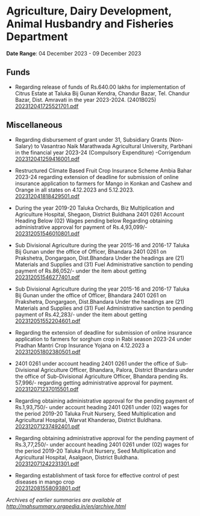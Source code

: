 # Agriculture, Dairy Development, Animal Husbandry and Fisheries Department

**Date Range**: 04 December 2023 - 09 December 2023


## Funds
- Regarding release of funds of Rs.640.00 lakhs for implementation of Citrus Estate at Taluka Bij Gunan Kendra, Chandur Bazar, Tel. Chandur Bazar, Dist. Amravati in the year 2023-2024. (2401B025)\
  [202312041725521701.pdf](https://gr.maharashtra.gov.in/Site/Upload/Government%20Resolutions/English/202312041725521701.pdf)

## Miscellaneous
- Regarding disbursement of grant under 31, Subsidiary Grants (Non-Salary) to Vasantrao Naik Marathwada Agricultural University, Parbhani in the financial year 2023-24 (Compulsory Expenditure) -Corrigendum\
  [202312041259416001.pdf](https://gr.maharashtra.gov.in/Site/Upload/Government%20Resolutions/English/202312041259416001.pdf)

- Restructured Climate Based Fruit Crop Insurance Scheme Ambia Bahar 2023-24 regarding extension of deadline for submission of online insurance application to farmers for Mango in Konkan and Cashew and Orange in all states on 4.12.2023 and 5.12.2023.\
  [202312041818429501.pdf](https://gr.maharashtra.gov.in/Site/Upload/Government%20Resolutions/English/202312041818429501.pdf)

- During the year 2019-20 Taluka Orchards, Biz Multiplication and Agriculture Hospital, Shegaon, District Buldhana 2401 0261 Account Heading Below (02) Wages pending below Regarding obtaining administrative approval for payment of Rs.4,93,099/-\
  [202312051546010801.pdf](https://gr.maharashtra.gov.in/Site/Upload/Government%20Resolutions/English/202312051546010801.pdf)

- Sub Divisional Agriculture during the year 2015-16 and 2016-17 Taluka Bij Gunan under the office of Officer, Bhandara 2401 0261 on Prakshetra, Dongargaon, Dist.Bhandara Under the headings are (21) Materials and Supplies and (31) Fuel Administrative sanction to pending payment of Rs.86,052/- under the item about getting\
  [202312051546277401.pdf](https://gr.maharashtra.gov.in/Site/Upload/Government%20Resolutions/English/202312051546277401.pdf)

- Sub Divisional Agriculture during the year 2015-16 and 2016-17 Taluka Bij Gunan under the office of Officer, Bhandara 2401 0261 on Prakshetra, Dongargaon, Dist.Bhandara Under the headings are (21) Materials and Supplies and (31) Fuel Administrative sanction to pending payment of Rs.42,283/- under the item about getting\
  [202312051552204601.pdf](https://gr.maharashtra.gov.in/Site/Upload/Government%20Resolutions/English/202312051552204601.pdf)

- Regarding the extension of deadline for submission of online insurance application to farmers for sorghum crop in Rabi season 2023-24 under Pradhan Mantri Crop Insurance Yojana on 4.12.2023 a\
  [202312051802380501.pdf](https://gr.maharashtra.gov.in/Site/Upload/Government%20Resolutions/English/202312051802380501.pdf)

- 2401 0261 under account heading 2401 0261 under the office of Sub-Divisional Agriculture Officer, Bhandara, Palora, District Bhandara under the office of Sub-Divisional Agriculture Officer, Bhandara pending Rs. 57,996/- regarding getting administrative approval for payment.\
  [202312071237015501.pdf](https://gr.maharashtra.gov.in/Site/Upload/Government%20Resolutions/English/202312071237015501.pdf)

- Regarding obtaining administrative approval for the pending payment of Rs.1,93,750/- under account heading 2401 0261 under (02) wages for the period 2019-20 Taluka Fruit Nursery, Seed Multiplication and Agricultural Hospital, Warvat Khanderao, District Buldhana.\
  [202312071237492401.pdf](https://gr.maharashtra.gov.in/Site/Upload/Government%20Resolutions/English/202312071237492401.pdf)

- Regarding obtaining administrative approval for the pending payment of Rs.3,77,250/- under account heading 2401 0261 under (02) wages for the period 2019-20 Taluka Fruit Nursery, Seed Multiplication and Agricultural Hospital, Asalgaon, District Buldhana.\
  [202312071242231301.pdf](https://gr.maharashtra.gov.in/Site/Upload/Government%20Resolutions/English/202312071242231301.pdf)

- Regarding establishment of task force for effective control of pest diseases in mango crop\
  [202312081558093801.pdf](https://gr.maharashtra.gov.in/Site/Upload/Government%20Resolutions/English/202312081558093801.pdf)


*Archives of earlier summaries are available at http://mahsummary.orgpedia.in/en/archive.html*